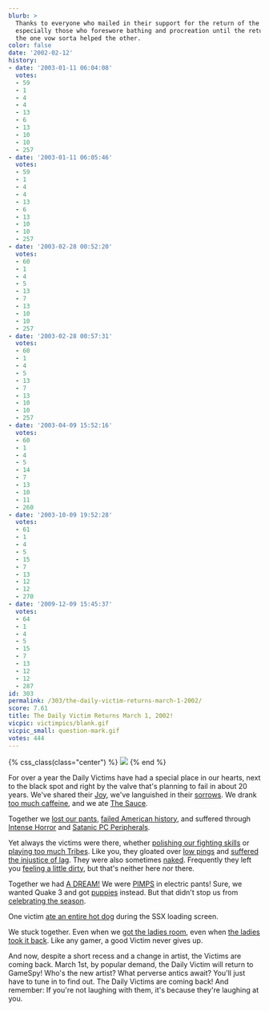 ```yaml
---
blurb: >
  Thanks to everyone who mailed in their support for the return of the Daily Victim,
  especially those who foreswore bathing and procreation until the return. Although
  the one vow sorta helped the other.
color: false
date: '2002-02-12'
history:
- date: '2003-01-11 06:04:08'
  votes:
  - 59
  - 1
  - 4
  - 4
  - 13
  - 6
  - 13
  - 10
  - 10
  - 257
- date: '2003-01-11 06:05:46'
  votes:
  - 59
  - 1
  - 4
  - 4
  - 13
  - 6
  - 13
  - 10
  - 10
  - 257
- date: '2003-02-28 00:52:20'
  votes:
  - 60
  - 1
  - 4
  - 5
  - 13
  - 7
  - 13
  - 10
  - 10
  - 257
- date: '2003-02-28 00:57:31'
  votes:
  - 60
  - 1
  - 4
  - 5
  - 13
  - 7
  - 13
  - 10
  - 10
  - 257
- date: '2003-04-09 15:52:16'
  votes:
  - 60
  - 1
  - 4
  - 5
  - 14
  - 7
  - 13
  - 10
  - 11
  - 260
- date: '2003-10-09 19:52:28'
  votes:
  - 61
  - 1
  - 4
  - 5
  - 15
  - 7
  - 13
  - 12
  - 12
  - 270
- date: '2009-12-09 15:45:37'
  votes:
  - 64
  - 1
  - 4
  - 5
  - 15
  - 7
  - 13
  - 12
  - 12
  - 287
id: 303
permalink: /303/the-daily-victim-returns-march-1-2002/
score: 7.61
title: The Daily Victim Returns March 1, 2002!
vicpic: victimpics/blank.gif
vicpic_small: question-mark.gif
votes: 444
---
```


{% css_class(class="center") %}
![](/img/victimpics/feb02/victimtease.png)
{% end %}

For over a year the Daily Victims have had a special place in our
hearts, next to the black spot and right by the valve that's planning to
fail in about 20 years. We've shared their [Joy](@/victim/79.md),
we've languished in their [sorrows](@/victim/49.md). We drank [too
much caffeine](@/victim/46.md), and we ate [The
Sauce](@/victim/118.md).

Together we [lost our pants](@/victim/104.md), [failed American
history](@/victim/174.md), and suffered through [Intense
Horror](@/victim/190.md) and [Satanic PC
Peripherals](@/victim/277.md).

Yet always the victims were there, whether [polishing our fighting
skills](@/victim/239.md) or [playing too much
Tribes](@/victim/170.md). Like you, they gloated over [low
pings](@/victim/186.md) and [suffered the injustice of
lag](@/victim/242.md). They were also sometimes
[naked](@/victim/114.md). Frequently they left you [feeling a little
dirty](@/victim/94.md), but that's neither here nor there.

Together we had [A DREAM!](@/victim/266.md) We were
[PIMPS](@/victim/204.md) in electric pants! Sure, we wanted Quake 3
and got [puppies](@/victim/82.md) instead. But that didn't stop us
from [celebrating the season](@/victim/80.md).

One victim [ate an entire hot dog](@/victim/222.md) during the SSX
loading screen.

We stuck together. Even when we [got the ladies
room](@/victim/51.md), even when [the ladies took it
back](@/victim/116.md). Like any gamer, a good Victim never gives up.

And now, despite a short recess and a change in artist, the Victims are
coming back. March 1st, by popular demand, the Daily Victim will return
to GameSpy! Who's the new artist? What perverse antics await? You'll
just have to tune in to find out. The Daily Victims are coming back! And
remember: If you're not laughing with them, it's because they're
laughing at you.

